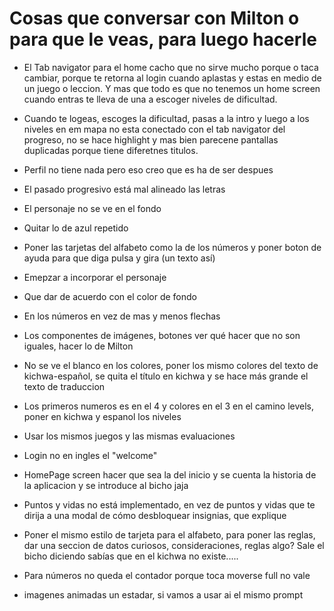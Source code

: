 # Cosas que conversar con Milton o para que le veas, para luego hacerle

- El Tab navigator para el home cacho que no sirve mucho porque o taca cambiar, porque te retorna al login cuando aplastas y estas en medio de un juego o leccion. Y mas que todo es que no tenemos un home screen cuando entras te lleva de una a escoger niveles de dificultad.
- Cuando te logeas, escoges la dificultad, pasas a la intro y luego a los niveles en em mapa no esta conectado con el tab navigator del progreso, no se hace highlight y mas bien parecene pantallas duplicadas porque tiene diferetnes titulos.
- Perfil no tiene nada pero eso creo que es ha de ser despues


- El pasado progresivo está mal alineado las letras
- El personaje no se ve en el fondo
- Quitar lo de azul repetido
- Poner las tarjetas del alfabeto como la de los números y poner boton de ayuda para que diga pulsa y gira (un texto así) 
- Emepzar a incorporar el personaje
- Que dar de acuerdo con el color de fondo
- En los números en vez de mas y menos flechas
- Los componentes de imágenes, botones ver qué hacer que no son iguales, hacer lo de Milton
- No se ve el blanco en los colores, poner los mismo colores del texto de kichwa-español, se quita el título en kichwa y se hace más grande el texto de traduccion
- Los primeros numeros es en el 4 y colores en el 3 en el camino levels, poner en kichwa y espanol los niveles
- Usar los mismos juegos y las mismas evaluaciones
- Login no en ingles el "welcome"
- HomePage screen hacer que sea la del inicio y se cuenta la historia de la aplicacion y se introduce al bicho jaja
- Puntos y vidas no está implementado, en vez de puntos y vidas que te dirija a una modal de cómo desbloquear insignias, que explique
- Poner el mismo estilo de tarjeta para el alfabeto, para poner las reglas, dar una seccion de datos curiosos, consideraciones, reglas algo? Sale el bicho diciendo sabías que en el kichwa no existe.....
- Para números no queda el contador porque toca moverse full no vale
- imagenes animadas un estadar, si vamos a usar ai el mismo prompt